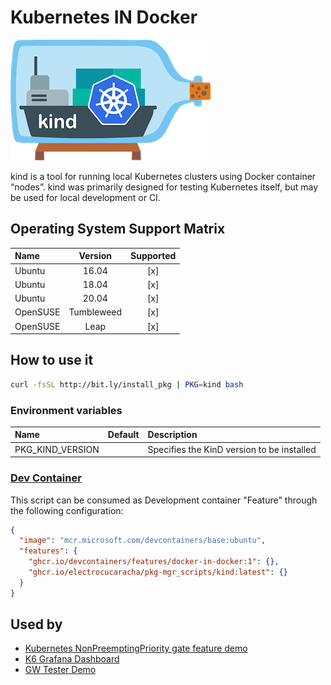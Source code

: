 # Kubernetes IN Docker

![Logo](../../docs/img/kind.png)

kind is a tool for running local Kubernetes clusters using Docker
container “nodes”. kind was primarily designed for testing Kubernetes
itself, but may be used for local development or CI.

## Operating System Support Matrix

| Name     |  Version   | Supported |
| :------- | :--------: | :-------: |
| Ubuntu   |   16.04    |    [x]    |
| Ubuntu   |   18.04    |    [x]    |
| Ubuntu   |   20.04    |    [x]    |
| OpenSUSE | Tumbleweed |    [x]    |
| OpenSUSE |    Leap    |    [x]    |

## How to use it

```bash
curl -fsSL http://bit.ly/install_pkg | PKG=kind bash
```

### Environment variables

| Name             | Default | Description                                |
| :--------------- | :------ | :----------------------------------------- |
| PKG_KIND_VERSION |         | Specifies the KinD version to be installed |

### [Dev Container](https://containers.dev/overview)

This script can be consumed as Development container "Feature" through the
following configuration:

```json
{
  "image": "mcr.microsoft.com/devcontainers/base:ubuntu",
  "features": {
    "ghcr.io/devcontainers/features/docker-in-docker:1": {},
    "ghcr.io/electrocucaracha/pkg-mgr_scripts/kind:latest": {}
  }
}
```

## Used by

- [Kubernetes NonPreemptingPriority gate feature demo](https://github.com/electrocucaracha/k8s-NonPreemptingPriority-demo)
- [K6 Grafana Dashboard](https://github.com/electrocucaracha/k6board)
- [GW Tester Demo](https://github.com/electrocucaracha/gw-tester)
